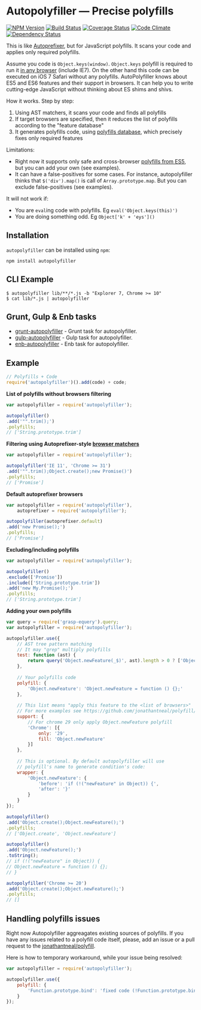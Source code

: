 # Autopolyfiller — Precise polyfills

[![NPM Version](https://badge.fury.io/js/autopolyfiller.png)](https://npmjs.org/package/autopolyfiller) [![Build Status](https://travis-ci.org/azproduction/autopolyfiller.png?branch=master)](https://travis-ci.org/azproduction/autopolyfiller) [![Coverage Status](https://coveralls.io/repos/azproduction/autopolyfiller/badge.png?branch=master&)](https://coveralls.io/r/azproduction/autopolyfiller) [![Code Climate](https://codeclimate.com/github/azproduction/autopolyfiller.png)](https://codeclimate.com/github/azproduction/autopolyfiller) [![Dependency Status](https://gemnasium.com/azproduction/autopolyfiller.png)](https://gemnasium.com/azproduction/autopolyfiller)

This is like [Autoprefixer](https://github.com/ai/autoprefixer), but for JavaScript polyfills. It scans your code and applies only required polyfills. 

Assume you code is `Object.keys(window)`. `Object.keys` polyfill is required to run it [in any browser](http://kangax.github.io/es5-compat-table/#Object.keys) (include IE7). On the other hand this code can be executed on iOS 7 Safari without any polyfills. AutoPolyfiller knows about ES5 and ES6 features and their support in browsers. It can help you to write cutting-edge JavaScript without thinking about ES shims and shivs.

How it works. Step by step:

 1. Using AST matchers, it scans your code and finds all polyfills
 2. If target browsers are specified, then it reduces the list of polyfills according to the "feature database"
 3. It generates polyfills code, using [polyfills database](https://github.com/jonathantneal/polyfill), which precisely fixes only required features

Limitations:

 * Right now it supports only safe and cross-browser [polyfills from ES5](https://github.com/jonathantneal/polyfill), but you can add your own (see examples).
 * It can have a false-positives for some cases. For instance, autopolyfiller thinks that `$('div').map()` is call of `Array.prototype.map`. But you can exclude false-positives (see examples).

It will not work if:

 * You are `eval`ing code with polyfills. Eg `eval('Object.keys(this)')`
 * You are doing something odd. Eg `Object['k' + 'eys']()`

## Installation 

`autopolyfiller` can be installed using `npm`:

```
npm install autopolyfiller
```

## CLI Example

```
$ autopolyfiller lib/**/*.js -b "Explorer 7, Chrome >= 10"
$ cat lib/*.js | autopolyfiller
```

## Grunt, Gulp & Enb tasks

 * [grunt-autopolyfiller](https://github.com/azproduction/grunt-autopolyfiller/) - Grunt task for autopolyfiller.
 * [gulp-autopolyfiller](https://github.com/azproduction/gulp-autopolyfiller/) - Gulp task for autopolyfiller.
 * [enb-autopolyfiller](https://github.com/enb-make/enb-autopolyfiller/) - Enb task for autopolyfiller.

## Example

```js
// Polyfills + Code
require('autopolyfiller')().add(code) + code;
```

**List of polyfills without browsers filtering**

```js
var autopolyfiller = require('autopolyfiller');

autopolyfiller()
.add('"".trim();')
.polyfills;
// ['String.prototype.trim']
```

**Filtering using Autoprefixer-style [browser matchers](https://github.com/ai/autoprefixer#browsers)**

```js
var autopolyfiller = require('autopolyfiller');

autopolyfiller('IE 11', 'Chrome >= 31')
.add('"".trim();Object.create();new Promise()')
.polyfills;
// ['Promise']
```

**Default autoprefixer browsers**

```js
var autopolyfiller = require('autopolyfiller'),
    autoprefixer = require('autopolyfiller');

autopolyfiller(autoprefixer.default)
.add('new Promise();')
.polyfills;
// ['Promise']
```

**Excluding/including polyfills**

```js
var autopolyfiller = require('autopolyfiller');

autopolyfiller()
.exclude(['Promise'])
.include(['String.prototype.trim'])
.add('new My.Promise();')
.polyfills;
// ['String.prototype.trim']
```

**Adding your own polyfills**

```js
var query = require('grasp-equery').query;
var autopolyfiller = require('autopolyfiller');

autopolyfiller.use({
    // AST tree pattern matching
    // It may "grep" multiply polyfills
    test: function (ast) {
        return query('Object.newFeature(_$)', ast).length > 0 ? ['Object.newFeature'] : [];
    },
    
    // Your polyfills code
    polyfill: {
        'Object.newFeature': 'Object.newFeature = function () {};'
    },
    
    // This list means "apply this feature to the <list of browsers>"
    // For more examples see https://github.com/jonathantneal/polyfill/blob/master/agent.js.json
    support: {
        // For chrome 29 only apply Object.newFeature polyfill
        'Chrome': [{
            only: '29',
            fill: 'Object.newFeature'
        }]
    },
    
    // This is optional. By default autopolyfiller will use
    // polyfill's name to generate condition's code:
    wrapper: {
        'Object.newFeature': {
            'before': 'if (!("newFeature" in Object)) {',
            'after': '}'
        }
    }
});

autopolyfiller()
.add('Object.create();Object.newFeature();')
.polyfills;
// ['Object.create', 'Object.newFeature']

autopolyfiller()
.add('Object.newFeature();')
.toString();
// if (!("newFeature" in Object)) {
// Object.newFeature = function () {};
// }

autopolyfiller('Chrome >= 20')
.add('Object.create();Object.newFeature();')
.polyfills;
// []
```

## Handling polyfills issues

Right now Autopolyfiller aggreagates existing sources of polyfills. If you have any issues related to a polyfill code itself, please, add an issue or a pull request to the [jonathantneal/polyfill](https://github.com/jonathantneal/polyfill).

Here is how to temporary workaround, while your issue being resolved:
```js
var autopolyfiller = require('autopolyfiller');

autopolyfiller.use({
    polyfill: {
        'Function.prototype.bind': 'fixed code (!Function.prototype.bind)'
    }
});
```
